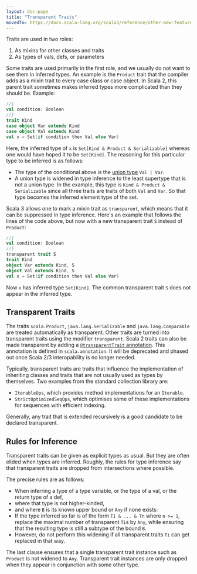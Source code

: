 ```yaml
---
layout: doc-page
title: "Transparent Traits"
movedTo: https://docs.scala-lang.org/scala3/reference/other-new-features/transparent-traits.html
---
```


Traits are used in two roles:

 1. As mixins for other classes and traits
 2. As types of vals, defs, or parameters

Some traits are used primarily in the first role, and we usually do not want to see them in inferred types. An example is the `Product` trait that the compiler adds as a mixin trait to every case class or case object. In Scala 2, this parent trait sometimes makes inferred types more complicated than they should be. Example:

```scala
//{
val condition: Boolean
//}
trait Kind
case object Var extends Kind
case object Val extends Kind
val x = Set(if condition then Val else Var)
```

Here, the inferred type of `x` is `Set[Kind & Product & Serializable]` whereas one would have hoped it to be `Set[Kind]`. The reasoning for this particular type to be inferred is as follows:

- The type of the conditional above is the [union type](../new-types/union-types.md) `Val | Var`.
- A union type is widened in type inference to the least supertype that is not a union type.
  In the example, this type is `Kind & Product & Serializable` since all three traits are traits of both `Val` and `Var`.
  So that type becomes the inferred element type of the set.

Scala 3 allows one to mark a mixin trait as `transparent`, which means that it can be suppressed in type inference. Here's an example that follows the lines of the code above, but now with a new transparent trait `S` instead of `Product`:

```scala
//{
val condition: Boolean
//}
transparent trait S
trait Kind
object Var extends Kind, S
object Val extends Kind, S
val x = Set(if condition then Val else Var)
```

Now `x` has inferred type `Set[Kind]`. The common transparent trait `S` does not
appear in the inferred type.

## Transparent Traits

The traits `scala.Product`, `java.lang.Serializable` and `java.lang.Comparable`
are treated automatically as transparent. Other traits are turned into transparent traits using the modifier `transparent`. Scala 2 traits can also be made transparent
by adding a [`@transparentTrait` annotation](https://dotty.epfl.ch/api/scala/annotation/transparentTrait.html). This annotation is defined in `scala.annotation`. It will be deprecated and phased out once Scala 2/3 interopability is no longer needed.

Typically, transparent traits are traits
that influence the implementation of inheriting classes and traits that are not usually used as types by themselves. Two examples from the standard collection library are:

- `IterableOps`, which provides method implementations for an `Iterable`.
- `StrictOptimizedSeqOps`, which optimises some of these implementations for sequences with efficient indexing.

Generally, any trait that is extended recursively is a good candidate to be
declared transparent.

## Rules for Inference

Transparent traits can be given as explicit types as usual. But they are often elided when types are inferred. Roughly, the rules for type inference say that transparent traits are dropped from intersections where possible.

The precise rules are as follows:

- When inferring a type of a type variable, or the type of a val, or the return type of a def,
- where that type is not higher-kinded,
- and where `B` is its known upper bound or `Any` if none exists:
- If the type inferred so far is of the form `T1 & ... & Tn` where
  `n >= 1`, replace the maximal number of transparent `Ti`s  by `Any`, while ensuring that
  the resulting type is still a subtype of the bound `B`.
- However, do not perform this widening if all transparent traits `Ti` can get replaced in that way.

The last clause ensures that a single transparent trait instance such as `Product` is not widened to `Any`. Transparent trait instances are only dropped when they appear in conjunction with some other type.
